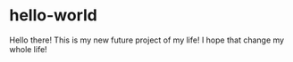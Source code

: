 # hello-world

Hello there!
This is my new future project of my life!
I hope that change my whole life!
